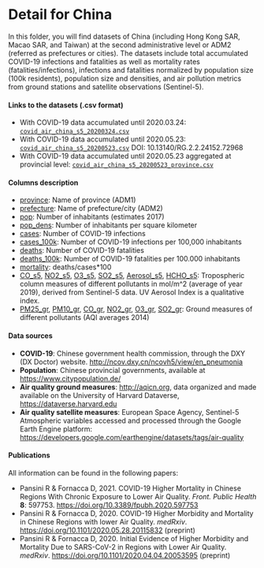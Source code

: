 # Detail for China
In this folder, you will find datasets of China (including Hong Kong SAR, Macao SAR, and Taiwan) at the second administrative level or ADM2 (referred as prefectures or cities).
The datasets include total accumulated COVID-19 infections and fatalities as well as mortality rates (fatalities/infections), infections and fatalities normalized by population size (100k residents), population size and densities, and air pollution metrics from ground stations and satellite observations (Sentinel-5).

#### Links to the datasets (.csv format)
- With COVID-19 data accumulated until 2020.03.24: [`covid_air_china_s5_20200324.csv`](covid_air_china_s5_20200324.csv)
- With COVID-19 data accumulated until 2020.05.23: [`covid_air_china_s5_20200523.csv`](covid_air_china_s5_20200523.csv) DOI: 10.13140/RG.2.2.24152.72968
- With COVID-19 data accumulated until 2020.05.23 aggregated at provincial level: [`covid_air_china_s5_20200523_province.csv`](covid_air_china_s5_20200523_province.csv)
    
#### Columns description
- <ins>province</ins>: Name of province (ADM1)
- <ins>prefecture</ins>: Name of prefecture/city (ADM2)
- <ins>pop</ins>: Number of inhabitants (estimates 2017)
- <ins>pop_dens</ins>: Number of inhabitants per square kilometer
- <ins>cases</ins>: Number of COVID-19 infections
- <ins>cases_100k</ins>: Number of COVID-19 infections per 100,000 inhabitants
- <ins>deaths</ins>: Number of COVID-19 fatalities
- <ins>deaths_100k</ins>: Number of COVID-19 fatalities per 100.000 inhabitants
- <ins>mortality</ins>: deaths/cases*100
- <ins>CO_s5</ins>, <ins>NO2_s5</ins>, <ins>O3_s5</ins>, <ins>SO2_s5</ins>, <ins>Aerosol_s5</ins>, <ins>HCHO_s5</ins>: Tropospheric column measures of different pollutants in mol/m^2 (average of year 2019), derived from Sentinel-5 data. UV Aerosol Index is a qualitative index.
- <ins>PM25_gr</ins>, <ins>PM10_gr</ins>, <ins>CO_gr</ins>, <ins>NO2_gr</ins>, <ins>O3_gr</ins>, <ins>SO2_gr</ins>: Ground measures of different pollutants (AQI averages 2014)

#### Data sources
- **COVID-19**: Chinese government health commission, through the DXY (DX Doctor) website. http://ncov.dxy.cn/ncovh5/view/en_pneumonia
- **Population**: Chinese provincial governments, available at https://www.citypopulation.de/
- **Air quality ground measures**: http://aqicn.org, data organized and made available on the University of Harvard Dataverse, https://dataverse.harvard.edu
- **Air quality satellite measures**: European Space Agency, Sentinel-5 Atmospheric variables accessed and processed through the Google Earth Engine platform: https://developers.google.com/earthengine/datasets/tags/air-quality

#### Publications
All information can be found in the following papers:
- Pansini R & Fornacca D, 2021. COVID-19 Higher Mortality in Chinese Regions With Chronic Exposure to Lower Air Quality. _Front. Public Health_ **8**: 597753. https://doi.org/10.3389/fpubh.2020.597753
- Pansini R & Fornacca D, 2020. COVID-19 Higher Morbidity and Mortality in Chinese Regions with lower Air Quality. _medRxiv_. https://doi.org/10.1101/2020.05.28.20115832 (preprint)
- Pansini R & Fornacca D, 2020. Initial Evidence of Higher Morbidity and Mortality Due to SARS-CoV-2 in Regions with Lower Air Quality. _medRxiv_. https://doi.org/10.1101/2020.04.04.20053595 (preprint)
